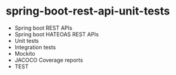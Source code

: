 # spring-boot-rest-api-unit-tests

- Spring boot REST APIs
- Spring boot HATEOAS REST APIs
- Unit tests
- Integration tests
- Mockito
- JACOCO Coverage reports
- TEST
